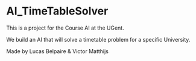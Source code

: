 # AI_TimeTableSolver
This is a project for the Course AI at the UGent.

We build an AI that will solve a timetable problem for a specific University.

Made by Lucas Belpaire & Victor Matthijs

